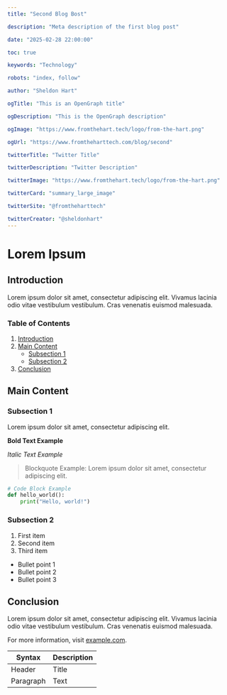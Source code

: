 ```yaml
---
title: "Second Blog Bost"

description: "Meta description of the first blog post"

date: "2025-02-28 22:00:00"

toc: true

keywords: "Technology"

robots: "index, follow"

author: "Sheldon Hart"

ogTitle: "This is an OpenGraph title"

ogDescription: "This is the OpenGraph description"

ogImage: "https://www.fromthehart.tech/logo/from-the-hart.png"

ogUrl: "https://www.fromtheharttech.com/blog/second"

twitterTitle: "Twitter Title"

twitterDescription: "Twitter Description"

twitterImage: "https://www.fromthehart.tech/logo/from-the-hart.png"

twitterCard: "summary_large_image"

twitterSite: "@fromtheharttech"

twitterCreator: "@sheldonhart"
---
```


# Lorem Ipsum

## Introduction

Lorem ipsum dolor sit amet, consectetur adipiscing elit. Vivamus lacinia odio vitae vestibulum vestibulum. Cras venenatis euismod malesuada.

### Table of Contents

1. [Introduction](#introduction)
2. [Main Content](#main-content)
   - [Subsection 1](#subsection-1)
   - [Subsection 2](#subsection-2)
3. [Conclusion](#conclusion)

## Main Content

### Subsection 1

Lorem ipsum dolor sit amet, consectetur adipiscing elit.

**Bold Text Example**

_Italic Text Example_

> Blockquote Example: Lorem ipsum dolor sit amet, consectetur adipiscing elit.

```python
# Code Block Example
def hello_world():
    print("Hello, world!")
```

### Subsection 2

1. First item
2. Second item
3. Third item

- Bullet point 1
- Bullet point 2
- Bullet point 3

## Conclusion

Lorem ipsum dolor sit amet, consectetur adipiscing elit. Vivamus lacinia odio vitae vestibulum vestibulum. Cras venenatis euismod malesuada.

For more information, visit [example.com](https://www.example.com).

| Syntax    | Description |
| --------- | ----------- |
| Header    | Title       |
| Paragraph | Text        |
